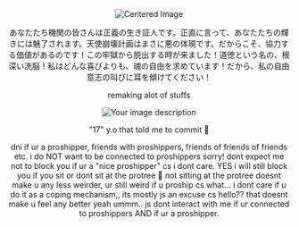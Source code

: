 <div align="center">
  <img src="https://komarev.com/ghpvc/?username=15chuu&color=72123c&label=birdies!" alt="Centered Image">
</div>

<p align="center">あなたたち機関の皆さんは正義の生き証人です。正直に言って、あなたたちの輝きには魅了されます。天使崩壊計画はまさに悪の体現です。だからこそ、協力する価値があるのです！この牢獄から脱出する時が来ました！道徳という名の、根深い洗脳！私はどんな喜びよりも、魂の自由を求めています！だから、私の自由意志の叫びに耳を傾けてください！</p>

<p align="center"> remaking alot of stuffs </p>

<p align="center">
  <img src="https://files.catbox.moe/tniuzt.png" alt="Your image description">
</p>

<p align="center"> "17" y.o that told me to commit 🤣 </p>


<p align="center"> dni if ur a proshipper, friends with proshippers, friends of friends of friends etc. i do NOT want to be connected to proshippers sorry! dont expect me not to block you if ur a "nice proshipper" cs i dont care. YES i will still block you if you sit or dont sit at the protree 🤣 not sitting at the protree doesnt make u any less weirder, ur still weird if u proship cs what... i dont care if u do it as a coping mechanism,, its mostly js an excuse cs hello?? that doesnt make u feel any better yeah ummm.. js dont interact with me if ur connected to proshippers AND if ur a proshipper. </p>
